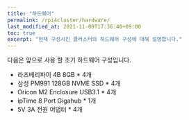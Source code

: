 ```yaml
---
title: "하드웨어"
permalink: /rpi4cluster/hardware/
last_modified_at: 2021-11-09T17:36:40+09:00
toc: true
excerpt: "현재 구성시킨 클러스터의 하드웨어 구성에 대해 설명합니다."
---
```


다음은 앞으로 사용 할 초기 하드웨어 구성입니다.

- 라즈베리파이 4B 8GB * 4개
- 삼성 PM991 128GB NVME SSD * 4개
- Oricon M2 Enclosure USB3.1 * 4개
- ipTime 8 Port Gigahub * 1개
- 5V 3A 전원 어댑터 * 4개